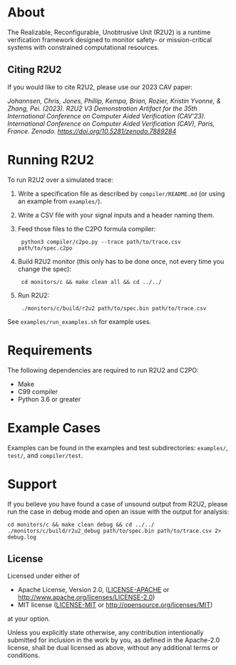 
# About

The Realizable, Reconfigurable, Unobtrusive Unit (R2U2) is a runtime verification framework designed
to monitor safety- or mission-critical systems with constrained computational resources. 

## Citing R2U2

If you would like to cite R2U2, please use our 2023 CAV paper: 

*Johannsen, Chris, Jones, Phillip, Kempa, Brian, Rozier, Kristin Yvonne, & Zhang, Pei. (2023). R2U2 V3 Demonstration Artifact for the 35th International Conference on Computer Aided Verification (CAV'23). International Conference on Computer Aided Verification (CAV), Paris, France. Zenodo. https://doi.org/10.5281/zenodo.7889284*

# Running R2U2

To run R2U2 over a simulated trace:

1) Write a specification file as described by `compiler/README.md` (or using an example from
   `examples/`).

2) Write a CSV file with your signal inputs and a header naming them.

3) Feed those files to the C2PO formula compiler:
        
        python3 compiler/c2po.py --trace path/to/trace.csv path/to/spec.c2po 

4) Build R2U2 monitor (this only has to be done once, not every time you 
   change the spec):
    
        cd monitors/c && make clean all && cd ../../

5) Run R2U2:
    
        ./monitors/c/build/r2u2 path/to/spec.bin path/to/trace.csv

See `examples/run_examples.sh` for example uses.

# Requirements 

The following dependencies are required to run R2U2 and C2PO: 
- Make 
- C99 compiler 
- Python 3.6 or greater

# Example Cases

Examples can be found in the examples and test subdirectories: `examples/`, `test/`, and
`compiler/test`.

# Support 

If you believe you have found a case of unsound output from R2U2, please run the case in debug mode
and open an issue with the output for analysis: 

    cd monitors/c && make clean debug && cd ../../
    ./monitors/c/build/r2u2_debug path/to/spec.bin path/to/trace.csv 2> debug.log

## License

Licensed under either of

* Apache License, Version 2.0, ([LICENSE-APACHE](LICENSE-APACHE) or http://www.apache.org/licenses/LICENSE-2.0)
* MIT license ([LICENSE-MIT](LICENSE-MIT) or http://opensource.org/licenses/MIT)

at your option.

Unless you explicitly state otherwise, any contribution intentionally submitted for inclusion in the
work by you, as defined in the Apache-2.0 license, shall be dual licensed as above, without any
additional terms or conditions.
